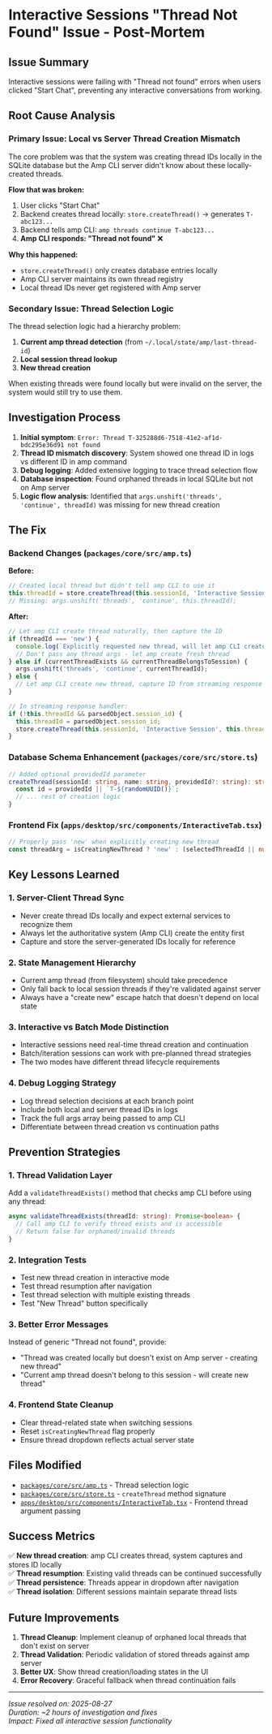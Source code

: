 # Interactive Sessions "Thread Not Found" Issue - Post-Mortem

## Issue Summary

Interactive sessions were failing with "Thread not found" errors when users clicked "Start Chat", preventing any interactive conversations from working.

## Root Cause Analysis

### Primary Issue: Local vs Server Thread Creation Mismatch

The core problem was that the system was creating thread IDs locally in the SQLite database but the Amp CLI server didn't know about these locally-created threads.

**Flow that was broken:**
1. User clicks "Start Chat" 
2. Backend creates thread locally: `store.createThread()` → generates `T-abc123...`
3. Backend tells amp CLI: `amp threads continue T-abc123...`
4. **Amp CLI responds: "Thread not found"** ❌

**Why this happened:**
- `store.createThread()` only creates database entries locally
- Amp CLI server maintains its own thread registry
- Local thread IDs never get registered with Amp server

### Secondary Issue: Thread Selection Logic

The thread selection logic had a hierarchy problem:
1. **Current amp thread detection** (from `~/.local/state/amp/last-thread-id`)
2. **Local session thread lookup** 
3. **New thread creation**

When existing threads were found locally but were invalid on the server, the system would still try to use them.

## Investigation Process

1. **Initial symptom**: `Error: Thread T-325288d6-7518-41e2-af1d-bdc295e36d91 not found`
2. **Thread ID mismatch discovery**: System showed one thread ID in logs vs different ID in amp command
3. **Debug logging**: Added extensive logging to trace thread selection flow
4. **Database inspection**: Found orphaned threads in local SQLite but not on Amp server
5. **Logic flow analysis**: Identified that `args.unshift('threads', 'continue', threadId)` was missing for new thread creation

## The Fix

### Backend Changes (`packages/core/src/amp.ts`)

**Before:**
```typescript
// Created local thread but didn't tell amp CLI to use it
this.threadId = store.createThread(this.sessionId, 'Interactive Session');
// Missing: args.unshift('threads', 'continue', this.threadId);
```

**After:**
```typescript
// Let amp CLI create thread naturally, then capture the ID
if (threadId === 'new') {
  console.log(`Explicitly requested new thread, will let amp CLI create it naturally`);
  // Don't pass any thread args - let amp create fresh thread
} else if (currentThreadExists && currentThreadBelongsToSession) {
  args.unshift('threads', 'continue', currentThreadId);
} else {
  // Let amp CLI create new thread, capture ID from streaming response
}

// In streaming response handler:
if (!this.threadId && parsedObject.session_id) {
  this.threadId = parsedObject.session_id;
  store.createThread(this.sessionId, 'Interactive Session', this.threadId);
}
```

### Database Schema Enhancement (`packages/core/src/store.ts`)

```typescript
// Added optional providedId parameter
createThread(sessionId: string, name: string, providedId?: string): string {
  const id = providedId || `T-${randomUUID()}`;
  // ... rest of creation logic
}
```

### Frontend Fix (`apps/desktop/src/components/InteractiveTab.tsx`)

```typescript
// Properly pass 'new' when explicitly creating new thread
const threadArg = isCreatingNewThread ? 'new' : (selectedThreadId || null);
```

## Key Lessons Learned

### 1. **Server-Client Thread Sync**
- Never create thread IDs locally and expect external services to recognize them
- Always let the authoritative system (Amp CLI) create the entity first
- Capture and store the server-generated IDs locally for reference

### 2. **State Management Hierarchy**
- Current amp thread (from filesystem) should take precedence 
- Only fall back to local session threads if they're validated against server
- Always have a "create new" escape hatch that doesn't depend on local state

### 3. **Interactive vs Batch Mode Distinction**
- Interactive sessions need real-time thread creation and continuation
- Batch/iteration sessions can work with pre-planned thread strategies
- The two modes have different thread lifecycle requirements

### 4. **Debug Logging Strategy**
- Log thread selection decisions at each branch point
- Include both local and server thread IDs in logs
- Track the full args array being passed to amp CLI
- Differentiate between thread creation vs continuation paths

## Prevention Strategies

### 1. **Thread Validation Layer**
Add a `validateThreadExists()` method that checks amp CLI before using any thread:
```typescript
async validateThreadExists(threadId: string): Promise<boolean> {
  // Call amp CLI to verify thread exists and is accessible
  // Return false for orphaned/invalid threads
}
```

### 2. **Integration Tests**
- Test new thread creation in interactive mode
- Test thread resumption after navigation
- Test thread selection with multiple existing threads
- Test "New Thread" button specifically

### 3. **Better Error Messages**
Instead of generic "Thread not found", provide:
- "Thread was created locally but doesn't exist on Amp server - creating new thread"
- "Current amp thread doesn't belong to this session - will create new thread"

### 4. **Frontend State Cleanup**
- Clear thread-related state when switching sessions
- Reset `isCreatingNewThread` flag properly
- Ensure thread dropdown reflects actual server state

## Files Modified

- [`packages/core/src/amp.ts`](file:///Users/sjarmak/amp-workflow-manager-v2/packages/core/src/amp.ts#L1410-L1450) - Thread selection logic
- [`packages/core/src/store.ts`](file:///Users/sjarmak/amp-workflow-manager-v2/packages/core/src/store.ts#L1059) - `createThread` method signature
- [`apps/desktop/src/components/InteractiveTab.tsx`](file:///Users/sjarmak/amp-workflow-manager-v2/apps/desktop/src/components/InteractiveTab.tsx#L519) - Frontend thread argument passing

## Success Metrics

✅ **New thread creation**: amp CLI creates thread, system captures and stores ID locally  
✅ **Thread resumption**: Existing valid threads can be continued successfully  
✅ **Thread persistence**: Threads appear in dropdown after navigation  
✅ **Thread isolation**: Different sessions maintain separate thread lists  

## Future Improvements

1. **Thread Cleanup**: Implement cleanup of orphaned local threads that don't exist on server
2. **Thread Validation**: Periodic validation of stored threads against amp server
3. **Better UX**: Show thread creation/loading states in the UI
4. **Error Recovery**: Graceful fallback when thread continuation fails

---

*Issue resolved on: 2025-08-27*  
*Duration: ~2 hours of investigation and fixes*  
*Impact: Fixed all interactive session functionality*
